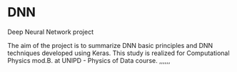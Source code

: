 # DNN
Deep Neural Network project

The aim of the project is to summarize DNN basic principles and DNN techniques developed using Keras. This study is realized for Computational Physics mod.B. at UNIPD - Physics of Data course.
,,,,,,
